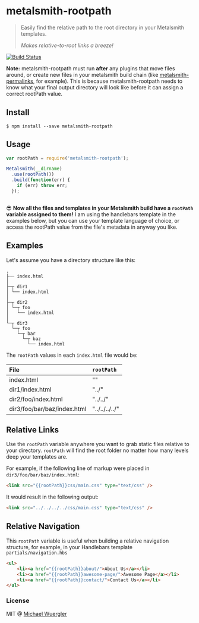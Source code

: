 # metalsmith-rootpath

> Easily find the relative path to the root directory in your Metalsmith templates.
> 
> *Makes relative-to-root links a breeze!*

[![Build Status](https://travis-ci.org/radiovisual/metalsmith-rootpath.svg)](https://travis-ci.org/radiovisual/metalsmith-rootpath)

**Note:** metalsmith-rootpath must run **after** any plugins that move files around, or create new files in your
metalsmith build chain (like [metalsmith-permalinks](https://github.com/segmentio/metalsmith-permalinks), for example).
This is because metalsmith-rootpath needs to know what your final output directory will look like before it can assign
a correct rootPath value. 


## Install

```
$ npm install --save metalsmith-rootpath
```


## Usage

```js
var rootPath = require('metalsmith-rootpath');

Metalsmith(__dirname)
  .use(rootPath())
  .build(function(err) {
    if (err) throw err;
  });
  
```

:sunglasses: **Now all the files and templates in your Metalsmith build have a `rootPath` variable assigned to them!**
I am using the handlebars template in the examples below, but you can use your template language of choice, or access
the rootPath value from the file's metadata in anyway you like.


## Examples

Let's assume you have a directory structure like this:

    .
    ├── index.html
    │
    ├─┬ dir1  
    │ └── index.html
    │  
    ├─┬ dir2  
    │ └─┬ foo
    │   └── index.html
    │
    └─┬ dir3  
      └─┬ foo
        └─┬ bar
          └─┬ baz
            └── index.html



The `rootPath` values in each `index.html` file would be:

| File                               | `rootPath`        |
| :----------------------------------|:------------------|
| index.html                         | ""                | 
| dir1/index.html                    | "../"             |
| dir2/foo/index.html                | "../../"          |   
| dir3/foo/bar/baz/index.html        | "../../../../"    | 



## Relative Links  

Use the `rootPath` variable anywhere you want to grab static files relative to your directory. `rootPath` will 
find the root folder no matter how many levels deep your templates are.

For example, if the following line of markup were placed in `dir3/foo/bar/baz/index.html`:
```html
<link src="{{rootPath}}css/main.css" type="text/css" />
```

It would result in the following output:
```html
<link src="../../../../css/main.css" type="text/css" />
```


## Relative Navigation  

This `rootPath` variable is useful when building a relative navigation structure, for example, in your Handlebars 
template `partials/navigation.hbs`

```html
<ul>
    <li><a href="{{rootPath}}about/">About Us</a></li>
    <li><a href="{{rootPath}}awesome-page/">Awesome Page</a></li>
    <li><a href="{{rootPath}}contact/">Contact Us</a></li>
</ul>
```


### License  

MIT @ [Michael Wuergler](http://www.numetriclabs.com)



